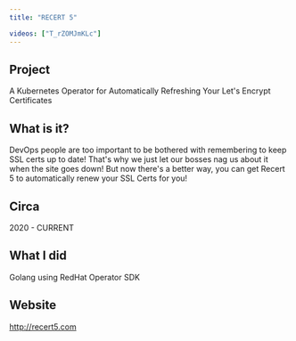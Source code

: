 ```yaml
---
title: "RECERT 5"

videos: ["T_rZOMJmKLc"]
---
```


## Project 
A Kubernetes Operator for Automatically Refreshing Your Let's Encrypt Certificates

## What is it?
DevOps people are too important to be bothered with remembering to keep SSL certs up to date!  That's why we just let our bosses nag us about it when the site goes down!  But now there's a better way, you can get Recert 5 to automatically renew your SSL Certs for you!

## Circa 
2020 - CURRENT 

## What I did
Golang using RedHat Operator SDK

## Website

http://recert5.com


